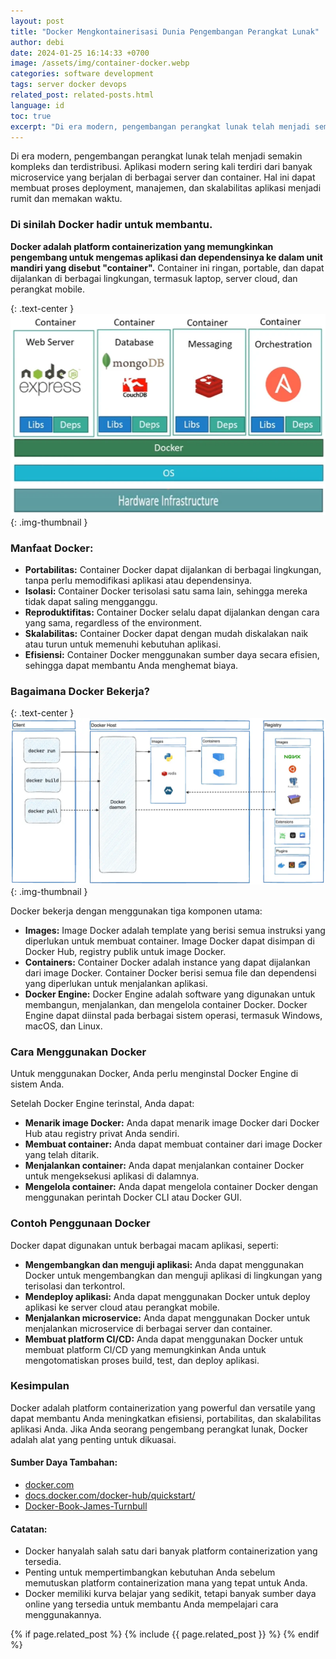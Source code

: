 ```yaml
---
layout: post
title: "Docker Mengkontainerisasi Dunia Pengembangan Perangkat Lunak"
author: debi
date: 2024-01-25 16:14:33 +0700
image: /assets/img/container-docker.webp
categories: software development
tags: server docker devops
related_post: related-posts.html
language: id
toc: true
excerpt: "Di era modern, pengembangan perangkat lunak telah menjadi semakin kompleks dan terdistribusi. Aplikasi modern sering kali terdiri dari banyak microservice yang berjalan di berbagai server dan container. Hal ini dapat membuat proses deployment, manajemen, dan skalabilitas aplikasi menjadi rumit dan memakan waktu. Di sinilah Docker hadir untuk membantu."
---
```

Di era modern, pengembangan perangkat lunak telah menjadi semakin kompleks dan terdistribusi.
Aplikasi modern sering kali terdiri dari banyak microservice yang berjalan di berbagai server dan container.
Hal ini dapat membuat proses deployment, manajemen, dan skalabilitas aplikasi menjadi rumit dan memakan waktu.

### Di sinilah Docker hadir untuk membantu.
**Docker adalah platform containerization yang memungkinkan pengembang untuk mengemas aplikasi dan dependensinya ke dalam unit mandiri yang disebut "container".**
Container ini ringan, portable, dan dapat dijalankan di berbagai lingkungan, termasuk laptop, server cloud, dan perangkat mobile.

{: .text-center }
![Docker container with an application and its dependencies](/assets/img/docker-image.webp "Docker container with an application and its dependencies"){: .img-thumbnail }

### Manfaat Docker:
- **Portabilitas:** Container Docker dapat dijalankan di berbagai lingkungan, tanpa perlu memodifikasi aplikasi atau dependensinya.
- **Isolasi:** Container Docker terisolasi satu sama lain, sehingga mereka tidak dapat saling mengganggu.
- **Reproduktifitas:** Container Docker selalu dapat dijalankan dengan cara yang sama, regardless of the environment.
- **Skalabilitas:** Container Docker dapat dengan mudah diskalakan naik atau turun untuk memenuhi kebutuhan aplikasi.
- **Efisiensi:** Container Docker menggunakan sumber daya secara efisien, sehingga dapat membantu Anda menghemat biaya.

### Bagaimana Docker Bekerja?

{: .text-center }
![Docker architecture with images, containers, and a Docker Engine](/assets/img/docker-architecture.webp "Docker architecture with images, containers, and a Docker Engine"){: .img-thumbnail }

Docker bekerja dengan menggunakan tiga komponen utama:
- **Images:** Image Docker adalah template yang berisi semua instruksi yang diperlukan untuk membuat container. Image Docker dapat disimpan di Docker Hub, registry publik untuk image Docker.
- **Containers:** Container Docker adalah instance yang dapat dijalankan dari image Docker. Container Docker berisi semua file dan dependensi yang diperlukan untuk menjalankan aplikasi.
- **Docker Engine:** Docker Engine adalah software yang digunakan untuk membangun, menjalankan, dan mengelola container Docker. Docker Engine dapat diinstal pada berbagai sistem operasi, termasuk Windows, macOS, dan Linux.

### Cara Menggunakan Docker
Untuk menggunakan Docker, Anda perlu menginstal Docker Engine di sistem Anda.

Setelah Docker Engine terinstal, Anda dapat:
- **Menarik image Docker:** Anda dapat menarik image Docker dari Docker Hub atau registry privat Anda sendiri.
- **Membuat container:** Anda dapat membuat container dari image Docker yang telah ditarik.
- **Menjalankan container:** Anda dapat menjalankan container Docker untuk mengeksekusi aplikasi di dalamnya.
- **Mengelola container:** Anda dapat mengelola container Docker dengan menggunakan perintah Docker CLI atau Docker GUI.

### Contoh Penggunaan Docker
Docker dapat digunakan untuk berbagai macam aplikasi, seperti:
- **Mengembangkan dan menguji aplikasi:** Anda dapat menggunakan Docker untuk mengembangkan dan menguji aplikasi di lingkungan yang terisolasi dan terkontrol.
- **Mendeploy aplikasi:** Anda dapat menggunakan Docker untuk deploy aplikasi ke server cloud atau perangkat mobile.
- **Menjalankan microservice:** Anda dapat menggunakan Docker untuk menjalankan microservice di berbagai server dan container.
- **Membuat platform CI/CD:** Anda dapat menggunakan Docker untuk membuat platform CI/CD yang memungkinkan Anda untuk mengotomatiskan proses build, test, dan deploy aplikasi.

### Kesimpulan
Docker adalah platform containerization yang powerful dan versatile yang dapat membantu Anda meningkatkan efisiensi, portabilitas, dan skalabilitas aplikasi Anda.
Jika Anda seorang pengembang perangkat lunak, Docker adalah alat yang penting untuk dikuasai.

#### Sumber Daya Tambahan:
- [docker.com][docker-com]
- [docs.docker.com/docker-hub/quickstart/][doc-docker]
- [Docker-Book-James-Turnbull][docker-book]

#### Catatan:
- Docker hanyalah salah satu dari banyak platform containerization yang tersedia.
- Penting untuk mempertimbangkan kebutuhan Anda sebelum memutuskan platform containerization mana yang tepat untuk Anda.
- Docker memiliki kurva belajar yang sedikit, tetapi banyak sumber daya online yang tersedia untuk membantu Anda mempelajari cara menggunakannya.

[docker-com]: https://www.docker.com/
[doc-docker]: https://docs.docker.com/docker-hub/quickstart/
[docker-book]: https://www.amazon.com/Docker-Book-James-Turnbull/dp/0988820234

{% if page.related_post %}
  {% include {{ page.related_post }} %}
{% endif %}
